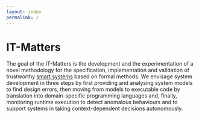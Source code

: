 ```yaml
---
layout: index
permalink: /
---
```


# IT-Matters

The goal of the IT-Matters is the development and the experimentation
of a novel methodology for the specification, implementation and
validation of trustworthy [smart systems](smart.md) based on formal
methods. We envisage system development in three steps by first
providing and analysing system models to find design errors, then
moving from models to executable code by translation into
domain-specific programming languages and, finally, monitoring runtime
execution to detect anomalous behaviours and to support systems in
taking context-dependent decisions autonomously.


